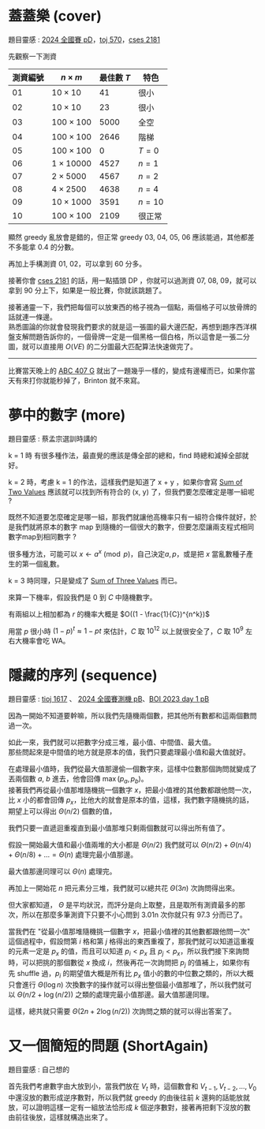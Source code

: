 

# 蓋蓋樂 (cover)
題目靈感 : [2024 全國賽 pD](https://nhspc2024.twpca.org/release/problems/problems.pdf)，[toj 570](https://toj.tfcis.org/oj/pro/570/)，[cses 2181](https://cses.fi/problemset/task/2181)



先觀察一下測資

| 測資編號 | $n \times m$     | 最佳數 $T$ | 特色     |
| -------- | ---------------- | ---------- | -------- |
| $01$     | $10 \times 10$   | $41$       | 很小     |
| $02$     | $10 \times 10$   | $23$       | 很小     |
| $03$     | $100 \times 100$ | $5000$     | 全空     |
| $04$     | $100 \times 100$ | $2646$     | 階梯     |
| $05$     | $100 \times 100$ | $0$        | $T=0$    |
| $06$     | $1 \times 10000$ | $4527$     | $n = 1$  |
| $07$     | $2 \times 5000$  | $4567$     | $n = 2$  |
| $08$     | $4 \times 2500$  | $4638$     | $n = 4$  |
| $09$     | $10 \times 1000$ | $3591$     | $n = 10$ |
| $10$     | $100 \times 100$ | $2109$     | 很正常   |

顯然 greedy 亂放會是錯的，但正常 greedy 03, 04, 05, 06 應該能過，其他都差不多能拿 0.4 的分數。

再加上手構測資 01, 02，可以拿到 60 分多。

接著你會 [cses 2181](https://cses.fi/problemset/task/2181) 的話，用一點插頭 DP ，你就可以過測資 07, 08, 09，就可以拿到 90 分上下，如果是一般比賽，你就該跳題了。

接著通靈一下，我們把每個可以放東西的格子視為一個點，兩個格子可以放骨牌的話就連一條邊。  
熟悉圖論的你就會發現我們要求的就是這一張圖的最大邊匹配，再想到題序西洋棋盤支解問題告訴你的，一個骨牌一定是一個黑格一個白格，所以這會是一張二分圖，就可以直接用 $O(VE)$ 的二分圖最大匹配算法快速做完了。

---

比賽當天晚上的 [ABC 407 G](https://atcoder.jp/contests/abc407/tasks/abc407_g) 就出了一題幾乎一樣的，變成有邊權而已，如果你當天有來打你就能秒掉了，Brinton 就不來寫。

<div style="page-break-after: always"></div>


# 夢中的數字 (more)
題目靈感 : 蔡孟宗選訓時講的

k = 1 時
有很多種作法，最直覺的應該是傳全部的總和，find 時總和減掉全部就好。

k = 2 時，考慮 k = 1 的作法，這樣我們是知道了 x + y ，如果你會寫 [Sum of Two Values](https://cses.fi/problemset/task/1640) 應該就可以找到所有符合的 (x, y) 了，但我們要怎麼確定是哪一組呢 ?

既然不知道要怎麼確定是哪一組，那我們就讓他高機率只有一組符合條件就好，於是我們就將原本的數字 map 到隨機的一個很大的數字，但要怎麼讓兩支程式相同數字map到相同數字 ?

很多種方法，可能可以 $x \leftarrow a^{x} \pmod p$，自己決定$a, p$，或是把 $x$ 當亂數種子產生的第一個亂數。


k = 3 時同理，只是變成了 [Sum of Three Values](https://cses.fi/problemset/task/1641) 而已。


來算一下機率，假設我們是 $0$ 到 $C$ 中隨機數字。

有兩組以上相加都為 $r$ 的機率大概是 $O((1 - \frac{1}{C})^{n^k})$

用當 $p$ 很小時 $(1 - p)^t \approx 1 - pt$ 來估計，$C$ 取 $10^{12}$ 以上就很安全了，$C$ 取 $10^9$ 左右大機率會吃 WA。

<div style="page-break-after: always"></div>

# 隱藏的序列 (sequence)

題目靈感 : [tioj 1617](https://tioj.ck.tp.edu.tw/problems/1617) 、 [2024 全國賽測機 pB](https://nhspc2024.twpca.org/release/problems/rehearsal.pdf)、[BOI 2023 day 1 pB](https://cses.fi/481/list/)


因為一開始不知道要幹嘛，所以我們先隨機兩個數，把其他所有數都和這兩個數問過一次。

如此一來，我們就可以把數字分成三堆，最小值、中間值、最大值。  
那些問起來是中間值的地方就是原本的值，我們只要處理最小值和最大值就好。

在處理最小值時，我們從最大值那邊偷一個數字來，這樣中位數那個詢問就變成了丟兩個數 $a$, $b$ 進去，他會回傳 $\max(p_a, p_b)$。  
接著我們再從最小值那堆隨機挑一個數字 $x$，把最小值裡的其他數都跟他問一次，比 $x$ 小的都會回傳 $p_x$，比他大的就會是原本的值，這樣，我們數字隨機挑的話，期望上可以得出 $\Theta(n / 2)$ 個數的值，

我們只要一直遞迴重複直到最小值那堆只剩兩個數就可以得出所有值了。

假設一開始最大值和最小值兩堆的大小都是 $\Theta(n/2)$ 我們就可以 $\Theta(n / 2) + \Theta(n / 4) + \Theta(n / 8) + ... = \Theta(n)$ 處理完最小值那邊。

最大值那邊同理可以 $\Theta(n)$ 處理完。

再加上一開始花 $n$ 把元素分三堆，我們就可以總共花 $\Theta(3n)$ 次詢問得出來。

但大家都知道， $\Theta$ 是平均狀況，而評分是向上取整，且是取所有測資最多的那次，所以在那麼多筆測資下只要不小心問到 3.01n 次你就只有 97.3 分而已了。

當我們在 "從最小值那堆隨機挑一個數字 $x$，把最小值裡的其他數都跟他問一次" 這個過程中，假設問第 $i$ 格和第 $j$ 格得出的東西重複了，那我們就可以知道這重複的元素一定是 $p_x$ 的值，而且可以知道 $p_i < p_x$ 且 $p_j < p_x$，所以我們接下來詢問時，可以把挑的那個數從 $x$ 換成 $i$，然後再花一次詢問把 $p_j$ 的值補上，如果你有先 shuffle 過，$p_i$ 的期望值大概是所有比 $p_x$ 值小的數的中位數之類的，所以大概只會進行 $\Theta(\log n)$ 次換數字的操作就可以得出整個最小值那堆了，所以我們就可以 $\Theta(n/2 + \log(n/2))$ 之類的處理完最小值那邊。最大值那邊同理。

這樣，總共就只需要 $\Theta(2n + 2\log(n/2))$ 次詢問之類的就可以得出答案了。



<div style="page-break-after: always"></div>

# 又一個簡短的問題 (ShortAgain)

題目靈感 : 自己想的

首先我們考慮數字由大放到小，當我們放在 $V_t$ 時，這個數會和 $V_{t - 1}, V_{t - 2}, ..., V_{0}$ 中還沒放的數形成逆序數對，所以我們就 greedy 的由後往前 $k$ 還夠的話能放就放，可以證明這樣一定有一組放法恰形成 $k$ 個逆序數對，接著再把剩下沒放的數由前往後放，這樣就構造出來了。
